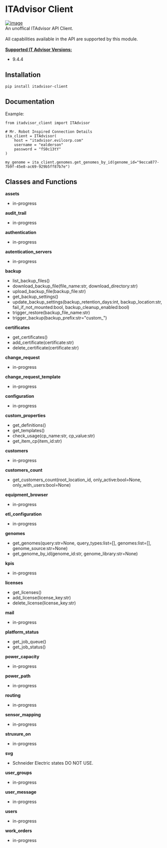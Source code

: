 # ITAdvisor Client
[![image](https://img.shields.io/badge/pypi-3775A9?style=for-the-badge&logo=pypi&logoColor=white)](https://pypi.org/project/itadvisor-client/)<br>
An unoffical ITAdvisor API Client.<br> 
<br>
All capabilities available in the API are supported by this module.<br>
<br>
<u><b>Supported IT Advisor Versions:</b></u><br>
- 9.4.4

## Installation
```
pip install itadvisor-client
```

## Documentation
Example:
```
from itadvisor_client import ITAdvisor

# Mr. Robot Inspired Connection Details
ita_client = ITAdvisor(
    host = "itadvisor.evilcorp.com"
    username = "ealderson"
    password = "fS0c13tY"
)

my_genome = ita_client.genomes.get_genomes_by_id(genome_id="9ecca877-7b9f-45e8-ac69-929b5ff87b7e")

```
## Classes and Functions
**assets**
- in-progress

**audit_trail**
- in-progress

**authentication**
- in-progress

**autentication_servers**
- in-progress

**backup**
- list_backup_files()
- download_backup_file(file_name:str, download_directory:str)
- upload_backup_file(backup_file:str)
- get_backup_settings()
- update_backup_settings(backup_retention_days:int, backup_location:str, fail_if_not_mounted:bool, backup_cleanup_enabled:bool)
- trigger_restore(backup_file_name:str)
- trigger_backup(backup_prefix:str="custom_")

**certificates**
- get_certificates()
- add_certificate(certificate:str)
- delete_certificate(certificate:str)

**change_request**
- in-progress

**change_request_template**
- in-progress

**configuration**
- in-progress

**custom_properties**
- get_definitions()
- get_templates()
- check_usage(cp_name:str, cp_value:str)
- get_item_cp(item_id:str)

**customers**
- in-progress

**customers_count**
- get_customers_count(root_location_id, only_active:bool=None, only_with_users:bool=None)

**equipment_browser**
- in-progress

**etl_configuration**
- in-progress

**genomes**
- get_genomes(query:str=None, query_types:list=[], genomes:list=[], genome_source:str=None)
- get_genome_by_id(genome_id:str, genome_library:str=None)

**kpis**
- in-progress

**licenses**
- get_licenses()
- add_license(license_key:str)
- delete_license(license_key:str)

**mail**
- in-progress

**platform_status**
- get_job_queue()
- get_job_status()

**power_capacity**
- in-progress

**power_path**
- in-progress

**routing**
- in-progress

**sensor_mapping**
- in-progress

**struxure_on**
- in-progress

**svg**
- Schneider Electric states DO NOT USE.

**user_groups**
- in-progress

**user_message**
- in-progress

**users**
- in-progress

**work_orders**
- in-progress
